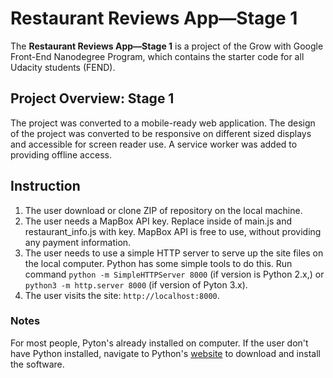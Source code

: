# Restaurant Reviews App—Stage 1
The **Restaurant Reviews App—Stage 1** is a project of the Grow with Google Front-End Nanodegree Program, which contains the starter code for all Udacity students (FEND).

## Project Overview: Stage 1
The project was converted to a mobile-ready web application. The design of the project was converted to be responsive on different sized displays and accessible for screen reader use.
A service worker was added to providing offline access.

## Instruction

1. The user download or clone ZIP of repository on the local machine.
2. The user needs a MapBox API key. Replace <your MAPBOX API KEY HERE>inside of main.js and restaurant_info.js with key. MapBox API is free to use, without providing any payment information.
3. The user needs to use a simple HTTP server to serve up the site files on the local computer. Python has some simple tools to do this. Run command  `python -m SimpleHTTPServer 8000` (if  version is Python 2.x,) or `python3 -m http.server 8000` (if version of Pyton 3.x).
4. The user visits the site: `http://localhost:8000`.

### Notes

For most people, Pyton's already installed on computer. If the user don't have Python installed, navigate to Python's [website](https://www.python.org/) to download and install the software.



